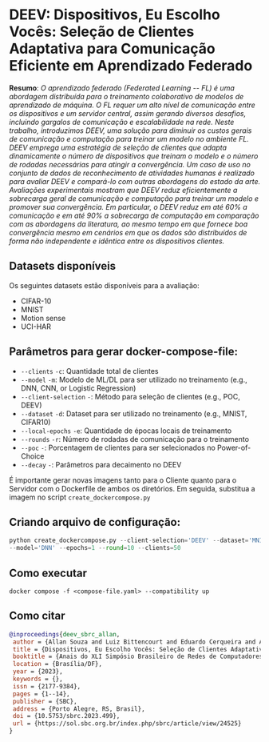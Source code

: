 # DEEV: Dispositivos, Eu Escolho Vocês: Seleção de Clientes Adaptativa para Comunicação Eficiente em Aprendizado Federado

**Resumo**: *O aprendizado federado (Federated Learning -- FL) é uma abordagem distribuída para o treinamento colaborativo de modelos de aprendizado de máquina. O FL requer um alto nível de comunicação entre os dispositivos e um servidor central, assim gerando diversos desafios, incluindo gargalos de comunicação e escalabilidade na rede. Neste trabalho, introduzimos DEEV, uma solução para diminuir os custos gerais de comunicação e computação para treinar um modelo no ambiente FL. DEEV emprega uma estratégia de seleção de clientes que adapta dinamicamente o número de dispositivos que treinam o modelo e o número de rodadas necessárias para atingir a convergência. Um caso de uso no conjunto de dados de reconhecimento de atividades humanas é realizado para avaliar DEEV e compará-lo com outras abordagens do estado da arte. Avaliações experimentais mostram que DEEV reduz eficientemente a sobrecarga geral de comunicação e computação para treinar um modelo e promover sua convergência. Em particular, o DEEV reduz em até 60% a comunicação e em até 90% a sobrecarga de computação em comparação com as abordagens da literatura, ao mesmo tempo em que fornece boa convergência mesmo em cenários em que os dados são distribuídos de forma não independente e idêntica entre os dispositivos clientes.*

## Datasets disponíveis

Os seguintes datasets estão disponíveis para a avaliação:
- CIFAR-10
- MNIST
- Motion sense
- UCI-HAR

## Parâmetros para gerar docker-compose-file:
- `--clients` `-c`: Quantidade total de clientes
- `--model` `-m`: Modelo de ML/DL para ser utilizado no treinamento (e.g., DNN, CNN, or Logistic Regression)
- `--client-selection` `-`: Método para seleção de clientes (e.g., POC, DEEV)
- `--dataset` `-d`: Dataset para ser utilizado no treinamento (e.g., MNIST, CIFAR10)
- `--local-epochs` `-e`:  Quantidade de épocas locais de treinamento
- `--rounds` `-r`: Número de rodadas de comunicação para o treinamento
- `--poc` `-`: Porcentagem de clientes para ser selecionados no Power-of-Choice
- `--decay` `-`: Parâmetros para decaimento no DEEV

É importante gerar novas imagens tanto para o Cliente quanto para o Servidor com o Dockerfile de ambos os diretórios. Em seguida, substitua a imagem no script `create_dockercompose.py`

## Criando arquivo de configuração:
```python
python create_dockercompose.py --client-selection='DEEV' --dataset='MNIST' 
--model='DNN' --epochs=1 --round=10 --clients=50 
```

## Como executar
```shell
docker compose -f <compose-file.yaml> --compatibility up 
```
## Como citar
```bibtex
@inproceedings{deev_sbrc_allan,
 author = {Allan Souza and Luiz Bittencourt and Eduardo Cerqueira and Antonio Loureiro and Leandro Villas},
 title = {Dispositivos, Eu Escolho Vocês: Seleção de Clientes Adaptativa para Comunicação Eficiente em Aprendizado Federado},
 booktitle = {Anais do XLI Simpósio Brasileiro de Redes de Computadores e Sistemas Distribuídos},
 location = {Brasília/DF},
 year = {2023},
 keywords = {},
 issn = {2177-9384},
 pages = {1--14},
 publisher = {SBC},
 address = {Porto Alegre, RS, Brasil},
 doi = {10.5753/sbrc.2023.499},
 url = {https://sol.sbc.org.br/index.php/sbrc/article/view/24525}
}

```
